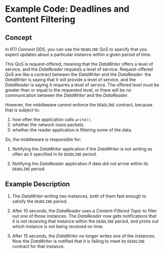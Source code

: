 # Example Code: Deadlines and Content Filtering

## Concept

In *RTI Connext DDS*, you can use the `DEADLINE` QoS to specify that you expect
updates about a particular instance within a given period of time.

This QoS is request-offered, meaning that the *DataWriter* offers a level of
service, and the *DataReader* requests a level of service. Request-offered QoS
are like a contract between the *DataWriter* and the *DataReader*: the
*DataWriter* is saying that it will provide a level of service, and the
*DataReader* is saying it requires a level of service. The offered level must be
greater than or equal to the requested level, or there will be no communication
between the *DataWriter* and the *DataReader*.

However, the middleware cannot enforce the `DEADLINE` contract, because that is
subject to:

1.  how often the application calls `write()`.
2.  whether the network loses packets.
3.  whether the reader application is filtering some of the data.

So, the middleware is responsible for:

1.  Notifying the *DataWriter* application if the *DataWriter* is not writing as
    often as it specified in its `DEADLINE` period.

2.  Notifying the *DataReader* application if data did not arrive within its
    `DEADLINE` period.

## Example Description

1.  The *DataWriter* writing two instances, both of them fast enough to satisfy
    the `DEADLINE` period.

2.  After 10 seconds, the *DataReader* uses a *Content-Filtered Topic* to filter
    out one of those instances. The *DataReader* now gets notifications that it
    is not receiving that instance within the `DEADLINE` period, and prints out
    which instance is not being received on time.

3.  After 15 seconds, the *DataWriter* no longer writes one of the instances.
    Now the *DataWriter* is notified that it is failing to meet its `DEADLINE`
    contract for that instance.
